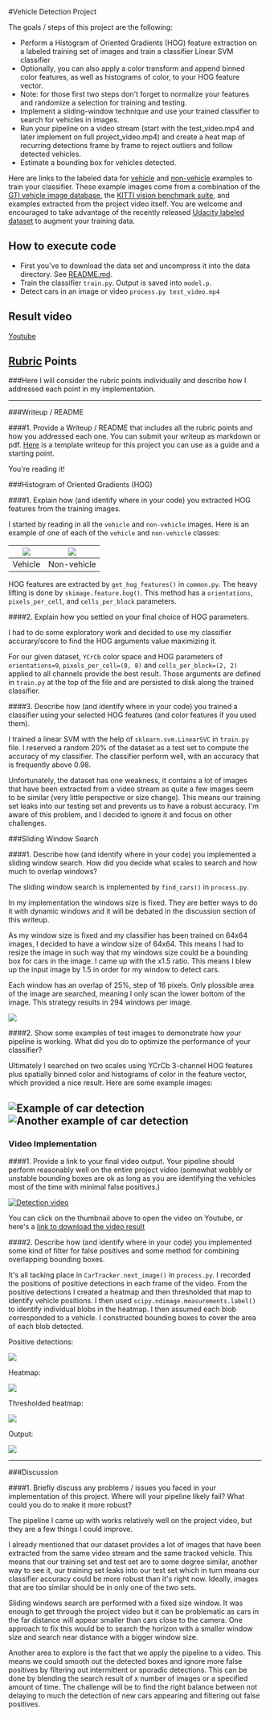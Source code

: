 #Vehicle Detection Project

The goals / steps of this project are the following:

* Perform a Histogram of Oriented Gradients (HOG) feature extraction on a labeled training set of images and train a classifier Linear SVM classifier
* Optionally, you can also apply a color transform and append binned color features, as well as histograms of color, to your HOG feature vector. 
* Note: for those first two steps don't forget to normalize your features and randomize a selection for training and testing.
* Implement a sliding-window technique and use your trained classifier to search for vehicles in images.
* Run your pipeline on a video stream (start with the test_video.mp4 and later implement on full project_video.mp4) and create a heat map of recurring detections frame by frame to reject outliers and follow detected vehicles.
* Estimate a bounding box for vehicles detected.

Here are links to the labeled data for [vehicle](https://s3.amazonaws.com/udacity-sdc/Vehicle_Tracking/vehicles.zip) and [non-vehicle](https://s3.amazonaws.com/udacity-sdc/Vehicle_Tracking/non-vehicles.zip) examples to train your classifier.  These example images come from a combination of the [GTI vehicle image database](http://www.gti.ssr.upm.es/data/Vehicle_database.html), the [KITTI vision benchmark suite](http://www.cvlibs.net/datasets/kitti/), and examples extracted from the project video itself.   You are welcome and encouraged to take advantage of the recently released [Udacity labeled dataset](https://github.com/udacity/self-driving-car/tree/master/annotations) to augment your training data. 

## How to execute code

* First you've to download the data set and uncompress it into the data directory. See [README.md](./data/README.md).
* Train the classifier `train.py`. Output is saved into `model.p`.
* Detect cars in an image or video `process.py test_video.mp4`

[//]: # (Image References)
[vehicle]: ./writeup/vehicle.png
[non-vehicle]: ./writeup/non-vehicle.png
[car-detection-1]: ./writeup/windows-1.jpg
[car-detection-2]: ./writeup/windows-2.jpg
[sliding-windows]: ./writeup/sliding-windows.jpg
[detection-1-windows]: ./writeup/detection-1-windows.jpg[detection-2-heatmap]: ./writeup/detection-2-heatmap.jpg[detection-3-heatmap-thresholded]: ./writeup/detection-3-heatmap-thresholded.jpg[detection-4-output]: ./writeup/detection-4-output.jpg

## Result video
[Youtube](https://www.youtube.com/watch?v=08v72IEz2nI)

## [Rubric](https://review.udacity.com/#!/rubrics/513/view) Points
###Here I will consider the rubric points individually and describe how I addressed each point in my implementation.  

---
###Writeup / README

####1. Provide a Writeup / README that includes all the rubric points and how you addressed each one.  You can submit your writeup as markdown or pdf.  [Here](https://github.com/udacity/CarND-Vehicle-Detection/blob/master/writeup_template.md) is a template writeup for this project you can use as a guide and a starting point.  

You're reading it!

###Histogram of Oriented Gradients (HOG)

####1. Explain how (and identify where in your code) you extracted HOG features from the training images.

I started by reading in all the `vehicle` and `non-vehicle` images.  Here is an example of one of each of the `vehicle` and `non-vehicle` classes:

| ![][vehicle] 	| ![][non-vehicle]	|
|----------------|-------------------|
| Vehicle		  	|Non-vehicle		 	|


HOG features are extracted by `get_hog_features()` in `common.py`. The heavy lifting is done by `skimage.feature.hog()`. This method has a `orientations`, `pixels_per_cell`, and `cells_per_block` parameters. 


####2. Explain how you settled on your final choice of HOG parameters.

I had to do some exploratory work and decided to use my classifier accurary/score to find the HOG arguments value maximizing it.

For our given dataset, `YCrCb` color space and HOG parameters of `orientations=9`, `pixels_per_cell=(8, 8)` and `cells_per_block=(2, 2)` applied to all channels provide the best result. Those arguments are defined in `train.py` at the top of the file and are persisted to disk along the trained classifier.


####3. Describe how (and identify where in your code) you trained a classifier using your selected HOG features (and color features if you used them).

I trained a linear SVM with the help of `sklearn.svm.LinearSVC` in `train.py` file. I reserved a random 20% of the dataset as a test set to compute the accuracy of my classifier. The classifier perform well, with an accuracy that is frequently above 0.98.

Unfortunately, the dataset has one weakness, it contains a lot of images that have been extracted from a video stream as quite a few images seem to be similar (very little perspective or size change). This means our training set leaks into our testing set and prevents us to have a robust accuracy. I'm aware of this problem, and I decided to ignore it and focus on other challenges.

###Sliding Window Search

####1. Describe how (and identify where in your code) you implemented a sliding window search.  How did you decide what scales to search and how much to overlap windows?

The sliding window search is implemented by `find_cars()` in `process.py`.

In my implementation the windows size is fixed. They are better ways to do it with dynamic windows and it will be debated in the discussion section of this writeup.

As my window size is fixed and my classifier has been trained on 64x64 images, I decided to have a window size of 64x64. This means I had to resize the image in such way that my windows size could be a bounding box for cars in the image. I came up with the x1.5 ratio. This means I blew up the input image by 1.5 in order for my window to detect cars. 

Each window has an overlap of 25%, step of 16 pixels. Only plossible area of the image are searched, meaning I only scan the lower bottom of the image. This strategy results in 294 windows per image.

![][sliding-windows]


####2. Show some examples of test images to demonstrate how your pipeline is working.  What did you do to optimize the performance of your classifier?

Ultimately I searched on two scales using YCrCb 3-channel HOG features plus spatially binned color and histograms of color in the feature vector, which provided a nice result.  Here are some example images:

![Example of car detection][car-detection-1]
![Another example of car detection][car-detection-2]
---

### Video Implementation

####1. Provide a link to your final video output.  Your pipeline should perform reasonably well on the entire project video (somewhat wobbly or unstable bounding boxes are ok as long as you are identifying the vehicles most of the time with minimal false positives.)

[![Detection video](https://img.youtube.com/vi/08v72IEz2nI/0.jpg)](https://www.youtube.com/watch?v=08v72IEz2nI)

You can click on the thumbnail above to open the video on Youtube, or here's a [link to download the video result](./output_images/project_video.mp4)


####2. Describe how (and identify where in your code) you implemented some kind of filter for false positives and some method for combining overlapping bounding boxes.

It's all tacking place in `CarTracker.next_image()` in `process.py`. I recorded the positions of positive detections in each frame of the video.  From the positive detections I created a heatmap and then thresholded that map to identify vehicle positions.  I then used `scipy.ndimage.measurements.label()` to identify individual blobs in the heatmap.  I then assumed each blob corresponded to a vehicle.  I constructed bounding boxes to cover the area of each blob detected.  

Positive detections:

![][detection-1-windows]

Heatmap:

![][detection-2-heatmap]

Thresholded heatmap:
![][detection-3-heatmap-thresholded]

Output:
![][detection-4-output]

---

###Discussion

####1. Briefly discuss any problems / issues you faced in your implementation of this project.  Where will your pipeline likely fail?  What could you do to make it more robust?

The pipeline I came up with works relatively well on the project video, but they are a few things I could improve.

I already mentioned that our dataset provides a lot of images that have been extracted from the same video stream and the same tracked vehicle. This means that our training set and test set are to some degree similar, another way to see it, our training set leaks into our test set which in turn means our classifier accuracy could be more robust than it's right now. Ideally, images that are too similar should be in only one of the two sets.

Sliding windows search are performed with a fixed size window. It was enough to get through the project video but it can be problematic as cars in the far distance will appear smaller than cars close to the camera. One approach to fix this would be to search the horizon with a smaller window size and search near distance with a bigger window size.

Another area to explore is the fact that we apply the pipeline to a video. This means we could smooth out the detected boxes and ignore more false positives by filtering out intermittent or sporadic detections. This can be done by blending the search result of x number of images or a specified amount of time. The challenge will be to find the right balance between not delaying to much the detection of new cars appearing and filtering out false positives.  

